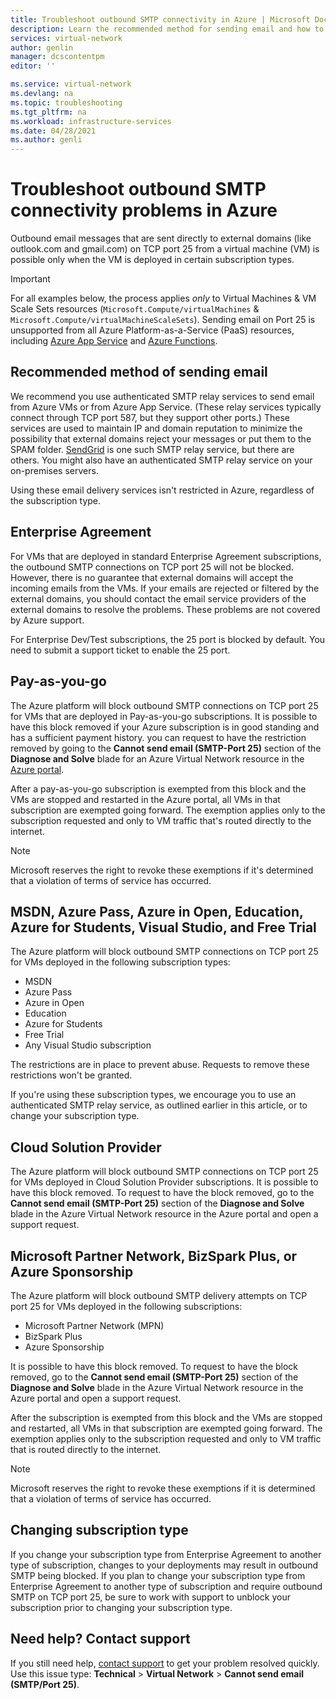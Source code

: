 ```yaml
---
title: Troubleshoot outbound SMTP connectivity in Azure | Microsoft Docs
description: Learn the recommended method for sending email and how to troubleshoot problems with outbound SMTP connectivity in Azure.
services: virtual-network
author: genlin
manager: dcscontentpm
editor: ''

ms.service: virtual-network
ms.devlang: na
ms.topic: troubleshooting
ms.tgt_pltfrm: na
ms.workload: infrastructure-services
ms.date: 04/28/2021
ms.author: genli
---
```



# Troubleshoot outbound SMTP connectivity problems in Azure

Outbound email messages that are sent directly to external domains (like outlook.com and gmail.com) on TCP port 25 from a virtual machine (VM) is possible only when the VM is deployed in certain subscription types.

> [!IMPORTANT]
> For all examples below, the process applies *only* to Virtual Machines & VM Scale Sets resources (`Microsoft.Compute/virtualMachines` & `Microsoft.Compute/virtualMachineScaleSets`). Sending email on Port 25 is unsupported from all Azure Platform-as-a-Service (PaaS) resources, including [Azure App Service](https://azure.microsoft.com/services/app-service) and [Azure Functions](https://azure.microsoft.com/services/functions).

## Recommended method of sending email

We recommend you use authenticated SMTP relay services to send email from Azure VMs or from Azure App Service. (These relay services typically connect through TCP port 587, but they support other ports.) These services are used to maintain IP and domain reputation to minimize the possibility that external domains reject your messages or put them to the SPAM folder. [SendGrid](https://sendgrid.com/partners/azure/) is one such SMTP relay service, but there are others. You might also have an authenticated SMTP relay service on your on-premises servers.

Using these email delivery services isn't restricted in Azure, regardless of the subscription type.

## Enterprise Agreement

For VMs that are deployed in standard Enterprise Agreement subscriptions, the outbound SMTP connections on TCP port 25 will not be blocked. However, there is no guarantee that external domains will accept the incoming emails from the VMs. If your emails are rejected or filtered by the external domains, you should contact the email service providers of the external domains to resolve the problems. These problems are not covered by Azure support.

For Enterprise Dev/Test subscriptions, the 25 port is blocked by default. You need to submit a support ticket to enable the 25 port.

## Pay-as-you-go

The Azure platform will block outbound SMTP connections on TCP port 25 for VMs that are deployed in Pay-as-you-go subscriptions. It is possible to have this block removed if your Azure subscription is in good standing and has a sufficient payment history. you can request to have the restriction removed by going to the **Cannot send email (SMTP-Port 25)** section of the **Diagnose and Solve** blade for an Azure Virtual Network resource in the [Azure portal](https://portal.azure.com). 

After a pay-as-you-go subscription is exempted from this block and the VMs are stopped and restarted in the Azure portal, all VMs in that subscription are exempted going forward. The exemption applies only to the subscription requested and only to VM traffic that's routed directly to the internet.

> [!NOTE]
> Microsoft reserves the right to revoke these exemptions if it's determined that a violation of terms of service has occurred.

## MSDN, Azure Pass, Azure in Open, Education, Azure for Students, Visual Studio, and Free Trial

The Azure platform will block outbound SMTP connections on TCP port 25 for VMs deployed in the following subscription types:

- MSDN
- Azure Pass
- Azure in Open
- Education
- Azure for Students
- Free Trial
- Any Visual Studio subscription  

The restrictions are in place to prevent abuse. Requests to remove these restrictions won't be granted.

If you're using these subscription types, we encourage you to use an authenticated SMTP relay service, as outlined earlier in this article, or to change your subscription type.

## Cloud Solution Provider

The Azure platform will block outbound SMTP connections on TCP port 25 for VMs deployed in Cloud Solution Provider subscriptions. It is possible to have this block removed. To request to have the block removed, go to the **Cannot send email (SMTP-Port 25)** section of the **Diagnose and Solve** blade in the Azure Virtual Network resource in the Azure portal and open a support request.

## Microsoft Partner Network, BizSpark Plus, or Azure Sponsorship

The Azure platform will block outbound SMTP delivery attempts on TCP port 25 for VMs deployed in the following subscriptions:

- Microsoft Partner Network (MPN)
- BizSpark Plus
- Azure Sponsorship

It is possible to have this block removed. To request to have the block removed, go to the **Cannot send email (SMTP-Port 25)** section of the **Diagnose and Solve** blade in the Azure Virtual Network resource in the Azure portal and open a support request.

After the subscription is exempted from this block and the VMs are stopped and restarted, all VMs in that subscription are exempted going forward. The exemption applies only to the subscription requested and only to VM traffic that is routed directly to the internet.

> [!NOTE]
> Microsoft reserves the right to revoke these exemptions if it is determined that a violation of terms of service has occurred.

## Changing subscription type

If you change your subscription type from Enterprise Agreement to another type of subscription, changes to your deployments may result in outbound SMTP being blocked. If you plan to change your subscription type from Enterprise Agreement to another type of subscription and require outbound SMTP on TCP port 25, be sure to work with support to unblock your subscription prior to changing your subscription type.

## Need help? Contact support

If you still need help, [contact support](https://portal.azure.com/?#blade/Microsoft_Azure_Support/HelpAndSupportBlade) to get your problem resolved quickly. Use this issue type: **Technical** > **Virtual Network** > **Cannot send email (SMTP/Port 25)**.
